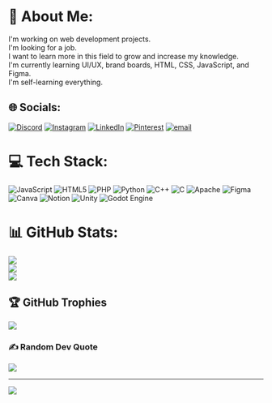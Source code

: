# 💫 About Me:
I'm working on web development projects.<br>I'm looking for a job.<br>I want to learn more in this field to grow and increase my knowledge.<br>I'm currently learning UI/UX, brand boards, HTML, CSS, JavaScript, and Figma.<br>I'm self-learning everything.


## 🌐 Socials:
[![Discord](https://img.shields.io/badge/Discord-%237289DA.svg?logo=discord&logoColor=white)](https://discord.gg/sssimerr) [![Instagram](https://img.shields.io/badge/Instagram-%23E4405F.svg?logo=Instagram&logoColor=white)](https://instagram.com/sssimer) [![LinkedIn](https://img.shields.io/badge/LinkedIn-%230077B5.svg?logo=linkedin&logoColor=white)](https://linkedin.com/in/simer-mahey-52827a36a) [![Pinterest](https://img.shields.io/badge/Pinterest-%23E60023.svg?logo=Pinterest&logoColor=white)](https://pinterest.com/sssimerr) [![email](https://img.shields.io/badge/Email-D14836?logo=gmail&logoColor=white)](mailto:simer.preet1515@gmail.com) 

# 💻 Tech Stack:
![JavaScript](https://img.shields.io/badge/javascript-%23323330.svg?style=for-the-badge&logo=javascript&logoColor=%23F7DF1E) ![HTML5](https://img.shields.io/badge/html5-%23E34F26.svg?style=for-the-badge&logo=html5&logoColor=white) ![PHP](https://img.shields.io/badge/php-%23777BB4.svg?style=for-the-badge&logo=php&logoColor=white) ![Python](https://img.shields.io/badge/python-3670A0?style=for-the-badge&logo=python&logoColor=ffdd54) ![C++](https://img.shields.io/badge/c++-%2300599C.svg?style=for-the-badge&logo=c%2B%2B&logoColor=white) ![C](https://img.shields.io/badge/c-%2300599C.svg?style=for-the-badge&logo=c&logoColor=white) ![Apache](https://img.shields.io/badge/apache-%23D42029.svg?style=for-the-badge&logo=apache&logoColor=white) ![Figma](https://img.shields.io/badge/figma-%23F24E1E.svg?style=for-the-badge&logo=figma&logoColor=white) ![Canva](https://img.shields.io/badge/Canva-%2300C4CC.svg?style=for-the-badge&logo=Canva&logoColor=white) ![Notion](https://img.shields.io/badge/Notion-%23000000.svg?style=for-the-badge&logo=notion&logoColor=white) ![Unity](https://img.shields.io/badge/unity-%23000000.svg?style=for-the-badge&logo=unity&logoColor=white) ![Godot Engine](https://img.shields.io/badge/GODOT-%23FFFFFF.svg?style=for-the-badge&logo=godot-engine)
# 📊 GitHub Stats:
![](https://github-readme-stats.vercel.app/api?username=sssimer&theme=dark&hide_border=false&include_all_commits=false&count_private=false)<br/>
![](https://nirzak-streak-stats.vercel.app/?user=sssimer&theme=dark&hide_border=false)<br/>
![](https://github-readme-stats.vercel.app/api/top-langs/?username=sssimer&theme=dark&hide_border=false&include_all_commits=false&count_private=false&layout=compact)

## 🏆 GitHub Trophies
![](https://github-profile-trophy.vercel.app/?username=sssimer&theme=radical&no-frame=false&no-bg=true&margin-w=4)

### ✍️ Random Dev Quote
![](https://quotes-github-readme.vercel.app/api?type=vetical&theme=radical)

---
[![](https://visitcount.itsvg.in/api?id=sssimer&icon=0&color=0)](https://visitcount.itsvg.in)

<!-- Proudly created with GPRM ( https://gprm.itsvg.in ) -->
